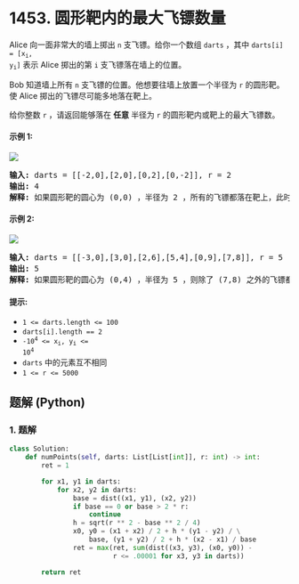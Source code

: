 # 1453. 圆形靶内的最大飞镖数量
Alice 向一面非常大的墙上掷出 `n` 支飞镖。给你一个数组 `darts` ，其中 <code>darts[i] = [x<sub>i</sub>, y<sub>i</sub>]</code> 表示 Alice 掷出的第 `i` 支飞镖落在墙上的位置。

Bob 知道墙上所有 `n` 支飞镖的位置。他想要往墙上放置一个半径为 `r` 的圆形靶。使 Alice 掷出的飞镖尽可能多地落在靶上。

给你整数 `r` ，请返回能够落在 **任意** 半径为 `r` 的圆形靶内或靶上的最大飞镖数。

#### 示例 1:
![](https://assets.leetcode.com/uploads/2020/04/29/sample_1_1806.png)
<pre>
<strong>输入:</strong> darts = [[-2,0],[2,0],[0,2],[0,-2]], r = 2
<strong>输出:</strong> 4
<strong>解释:</strong> 如果圆形靶的圆心为 (0,0) ，半径为 2 ，所有的飞镖都落在靶上，此时落在靶上的飞镖数最大，值为 4 。
</pre>

#### 示例 2:
![](https://assets.leetcode.com/uploads/2020/04/29/sample_2_1806.png)
<pre>
<strong>输入:</strong> darts = [[-3,0],[3,0],[2,6],[5,4],[0,9],[7,8]], r = 5
<strong>输出:</strong> 5
<strong>解释:</strong> 如果圆形靶的圆心为 (0,4) ，半径为 5 ，则除了 (7,8) 之外的飞镖都落在靶上，此时落在靶上的飞镖数最大，值为 5 。
</pre>

#### 提示:
* `1 <= darts.length <= 100`
* `darts[i].length == 2`
* <code>-10<sup>4</sup> <= x<sub>i</sub>, y<sub>i</sub> <= 10<sup>4</sup></code>
* `darts` 中的元素互不相同
* `1 <= r <= 5000`

## 题解 (Python)

### 1. 题解
```Python
class Solution:
    def numPoints(self, darts: List[List[int]], r: int) -> int:
        ret = 1

        for x1, y1 in darts:
            for x2, y2 in darts:
                base = dist((x1, y1), (x2, y2))
                if base == 0 or base > 2 * r:
                    continue
                h = sqrt(r ** 2 - base ** 2 / 4)
                x0, y0 = (x1 + x2) / 2 + h * (y1 - y2) / \
                    base, (y1 + y2) / 2 + h * (x2 - x1) / base
                ret = max(ret, sum(dist((x3, y3), (x0, y0)) -
                          r <= .00001 for x3, y3 in darts))

        return ret
```
